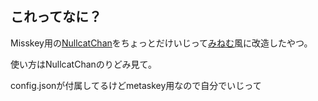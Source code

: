 ## これってなに？

Misskey用の[NullcatChan](https://github.com/nullnyat/NullcatChan)をちょっとだけいじって[みねむ](https://metaskey.net/@@Xiaminem)風に改造したやつ。

使い方はNullcatChanのりどみ見て。

config.jsonが付属してるけどmetaskey用なので自分でいじって